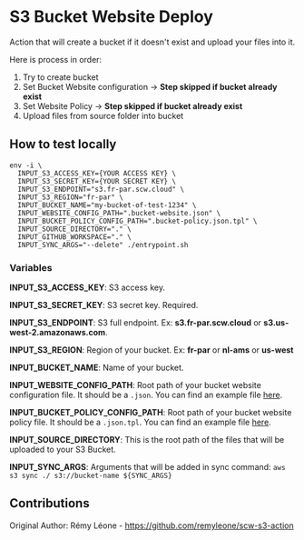 # S3 Bucket Website Deploy

Action that will create a bucket if it doesn't exist and upload your files into it.

Here is process in order:

1. Try to create bucket
2. Set Bucket Website configuration -> **Step skipped if bucket already exist**
3. Set Website Policy -> **Step skipped if bucket already exist**
4. Upload files from source folder into bucket

## How to test locally

```shell
env -i \
  INPUT_S3_ACCESS_KEY={YOUR ACCESS KEY} \
  INPUT_S3_SECRET_KEY={YOUR SECRET KEY} \
  INPUT_S3_ENDPOINT="s3.fr-par.scw.cloud" \ 
  INPUT_S3_REGION="fr-par" \
  INPUT_BUCKET_NAME="my-bucket-of-test-1234" \
  INPUT_WEBSITE_CONFIG_PATH=".bucket-website.json" \
  INPUT_BUCKET_POLICY_CONFIG_PATH=".bucket-policy.json.tpl" \
  INPUT_SOURCE_DIRECTORY="." \
  INPUT_GITHUB_WORKSPACE="." \
  INPUT_SYNC_ARGS="--delete" ./entrypoint.sh
```

### Variables

**INPUT_S3_ACCESS_KEY**: S3 access key.

**INPUT_S3_SECRET_KEY**: S3 secret key. Required.

**INPUT_S3_ENDPOINT**: S3 full endpoint. Ex: **s3.fr-par.scw.cloud** or **s3.us-west-2.amazonaws.com**.

**INPUT_S3_REGION**: Region of your bucket. Ex: **fr-par** or **nl-ams** or **us-west**

**INPUT_BUCKET_NAME**: Name of your bucket.

**INPUT_WEBSITE_CONFIG_PATH**: Root path of your bucket website configuration file. It should be a `.json`. You can find an example file [here](.bucket-website.json).

**INPUT_BUCKET_POLICY_CONFIG_PATH**: Root path of your bucket website policy file. It should be a `.json.tpl`. You can find an example file [here](.bucket-website.json).

**INPUT_SOURCE_DIRECTORY**: This is the root path of the files that will be uploaded to your S3 Bucket.

**INPUT_SYNC_ARGS**: Arguments that will be added in sync command: `aws s3 sync ./ s3://bucket-name ${SYNC_ARGS}`

## Contributions

Original Author: Rémy Léone - https://github.com/remyleone/scw-s3-action
